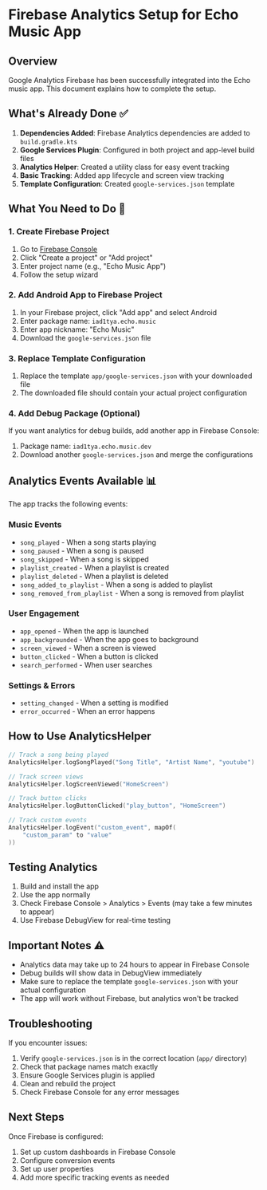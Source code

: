 # Firebase Analytics Setup for Echo Music App

## Overview
Google Analytics Firebase has been successfully integrated into the Echo music app. This document explains how to complete the setup.

## What's Already Done ✅

1. **Dependencies Added**: Firebase Analytics dependencies are added to `build.gradle.kts`
2. **Google Services Plugin**: Configured in both project and app-level build files
3. **Analytics Helper**: Created a utility class for easy event tracking
4. **Basic Tracking**: Added app lifecycle and screen view tracking
5. **Template Configuration**: Created `google-services.json` template

## What You Need to Do 🔧

### 1. Create Firebase Project
1. Go to [Firebase Console](https://console.firebase.google.com/)
2. Click "Create a project" or "Add project"
3. Enter project name (e.g., "Echo Music App")
4. Follow the setup wizard

### 2. Add Android App to Firebase Project
1. In your Firebase project, click "Add app" and select Android
2. Enter package name: `iad1tya.echo.music`
3. Enter app nickname: "Echo Music"
4. Download the `google-services.json` file

### 3. Replace Template Configuration
1. Replace the template `app/google-services.json` with your downloaded file
2. The downloaded file should contain your actual project configuration

### 4. Add Debug Package (Optional)
If you want analytics for debug builds, add another app in Firebase Console:
1. Package name: `iad1tya.echo.music.dev`
2. Download another `google-services.json` and merge the configurations

## Analytics Events Available 📊

The app tracks the following events:

### Music Events
- `song_played` - When a song starts playing
- `song_paused` - When a song is paused
- `song_skipped` - When a song is skipped
- `playlist_created` - When a playlist is created
- `playlist_deleted` - When a playlist is deleted
- `song_added_to_playlist` - When a song is added to playlist
- `song_removed_from_playlist` - When a song is removed from playlist

### User Engagement
- `app_opened` - When the app is launched
- `app_backgrounded` - When the app goes to background
- `screen_viewed` - When a screen is viewed
- `button_clicked` - When a button is clicked
- `search_performed` - When user searches

### Settings & Errors
- `setting_changed` - When a setting is modified
- `error_occurred` - When an error happens

## How to Use AnalyticsHelper

```kotlin
// Track a song being played
AnalyticsHelper.logSongPlayed("Song Title", "Artist Name", "youtube")

// Track screen views
AnalyticsHelper.logScreenViewed("HomeScreen")

// Track button clicks
AnalyticsHelper.logButtonClicked("play_button", "HomeScreen")

// Track custom events
AnalyticsHelper.logEvent("custom_event", mapOf(
    "custom_param" to "value"
))
```

## Testing Analytics

1. Build and install the app
2. Use the app normally
3. Check Firebase Console > Analytics > Events (may take a few minutes to appear)
4. Use Firebase DebugView for real-time testing

## Important Notes ⚠️

- Analytics data may take up to 24 hours to appear in Firebase Console
- Debug builds will show data in DebugView immediately
- Make sure to replace the template `google-services.json` with your actual configuration
- The app will work without Firebase, but analytics won't be tracked

## Troubleshooting

If you encounter issues:
1. Verify `google-services.json` is in the correct location (`app/` directory)
2. Check that package names match exactly
3. Ensure Google Services plugin is applied
4. Clean and rebuild the project
5. Check Firebase Console for any error messages

## Next Steps

Once Firebase is configured:
1. Set up custom dashboards in Firebase Console
2. Configure conversion events
3. Set up user properties
4. Add more specific tracking events as needed
